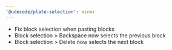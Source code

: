 ```yaml
---
'@udecode/plate-selection': minor
---
```


- Fix block selection when pasting blocks
- Block selection > Backspace now selects the previous block
- Block selection > Delete now selects the next block
